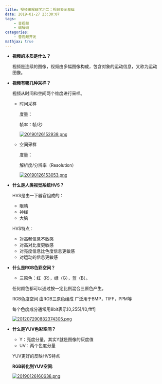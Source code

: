 ```yaml
---
title: 视频编解码学习二：视频表示基础
date: 2019-01-27 23:30:07
tags:
    - 音视频
    - 编解码
categories:
    - 音视频开发
mathjax: true
---
```


- **视频的本质是什么？**

    视频是连续的图像，视频由多幅图像构成，包含对象的运动信息，又称为运动图像。

- **视频有哪几种采样？**

    视频从时间和空间两个维度进行采样。

    - 时间采样 

        度量：
        
        帧率：帧/秒

        [![20190126152938.png](https://i.loli.net/2019/01/27/5c4dce56adf42.png)](https://i.loli.net/2019/01/27/5c4dce56adf42.png)

    - 空间采样

        度量：

        解析度/分辨率（Resolution）

        [![20190126153053.png](https://i.loli.net/2019/01/27/5c4dce56ce8ec.png)](https://i.loli.net/2019/01/27/5c4dce56ce8ec.png)

- **什么是人类视觉系统HVS？**

    HVS是由一下器官组成的：
    
    - 眼睛
    - 神经
    - 大脑

    HVS特点：
    - 对高频信息不敏感
    - 对高对比度更敏感
    - 对亮度信息比色度信息更敏感
    - 对运动的信息更敏感
    
- **什么是RGB色彩空间？**

    - 三原色：红（R），绿（G），蓝（B）。

    任何颜色都可以通过按一定比例混合三原色产生。

    RGB色度空间
    由RGB三原色组成
    广泛用于BMP，TIFF，PPM等
   
    每个色度成分通常用8bit表示[0,255]/[0,ffff]

    [![201207290832374305.png](https://i.loli.net/2019/01/27/5c4dce56f16be.png)](https://i.loli.net/2019/01/27/5c4dce56f16be.png)

- **什么是YUV色彩空间？**

    - Y：亮度分量，其实Y就是图像的灰度值
    - UV：两个色度分量
    
    YUV更好的反映HVS特点

    **RGB转化到YUV空间**:

    [![20190126160638.png](https://i.loli.net/2019/01/27/5c4dce56ceae5.png)](https://i.loli.net/2019/01/27/5c4dce56ceae5.png)